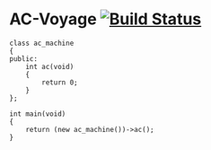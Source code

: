 # AC-Voyage [![Build Status](https://travis-ci.com/ac-voyage/ac-voyage.svg?branch=master)](https://travis-ci.com/ac-voyage/ac-voyage)


``` cpp{12}
class ac_machine
{
public:
    int ac(void)
    {
        return 0;
    }
};

int main(void)
{
    return (new ac_machine())->ac();
}
```
